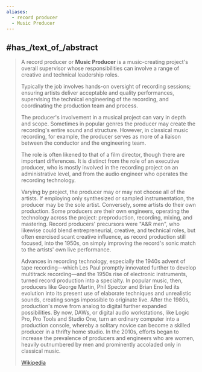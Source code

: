 ```yaml
---
aliases:
  - record producer
  - Music Producer
---
```




## #has_/text_of_/abstract 

> A record producer or **Music Producer** is a music-creating project's overall supervisor 
> whose responsibilities can involve a range of creative and technical leadership roles. 
> 
> Typically the job involves hands-on oversight of recording sessions; 
> ensuring artists deliver acceptable and quality performances, 
> supervising the technical engineering of the recording, 
> and coordinating the production team and process. 
> 
> The producer's involvement in a musical project can vary in depth and scope. 
> Sometimes in popular genres the producer may create the recording's entire sound and structure. 
> However, in classical music recording, for example, the producer serves as more of a liaison 
> between the conductor and the engineering team. 
> 
> The role is often likened to that of a film director, though there are important differences. 
> It is distinct from the role of an executive producer, 
> who is mostly involved in the recording project on an administrative level, 
> and from the audio engineer who operates the recording technology.
>
> Varying by project, the producer may or may not choose all of the artists. If employing only synthesized or sampled instrumentation, the producer may be the sole artist. Conversely, some artists do their own production. Some producers are their own engineers, operating the technology across the project: preproduction, recording, mixing, and mastering. Record producers' precursors were "A&R men", who likewise could blend entrepreneurial, creative, and technical roles, but often exercised scant creative influence, as record production still focused, into the 1950s, on simply improving the record's sonic match to the artists' own live performance.
>
> Advances in recording technology, especially the 1940s advent of tape recording—which Les Paul promptly innovated further to develop multitrack recording—and the 1950s rise of electronic instruments, turned record production into a specialty. In popular music, then, producers like George Martin, Phil Spector and Brian Eno led its evolution into its present use of elaborate techniques and unrealistic sounds, creating songs impossible to originate live. After the 1980s, production's move from analog to digital further expanded possibilities. By now, DAWs, or digital audio workstations, like Logic Pro,  Pro Tools and Studio One, turn an ordinary computer into a production console, whereby a solitary novice can become a skilled producer in a thrifty home studio. In the 2010s, efforts began to increase the prevalence of producers and engineers who are women, heavily outnumbered by men and prominently accoladed only in classical music.
>
> [Wikipedia](https://en.wikipedia.org/wiki/Record%20producer) 


